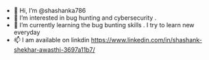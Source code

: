 - 👋 Hi, I’m @shashanka786
- 👀 I’m interested in bug hunting and cybersecurity . 
- 🌱 I’m currently learning the bug bunting skills . I try to learn new everyday
- 📫 I am available on linkdin https://www.linkedin.com/in/shashank-shekhar-awasthi-3697a11b7/

